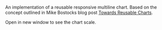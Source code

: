 An implementation of a reusable responsive multiline chart. Based on the concept outlined in Mike Bostocks blog post [Towards Reusable Charts](http://bost.ocks.org/mike/chart/).

Open in new window to see the chart scale.